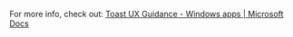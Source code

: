 

For more info, check out:  [Toast UX Guidance - Windows apps | Microsoft Docs](https://docs.microsoft.com/en-us/windows/apps/design/shell/tiles-and-notifications/toast-ux-guidance)
